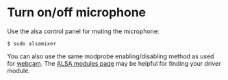 # Turn on/off microphone

Use the alsa control panel for muting the microphone:

    $ sudo alsamixer

You can also use the same modprobe enabling/disabling method as used for [webcam](camera-webcam.md). The 
[ALSA modules page](https://alsa.opensrc.org/ALSA_modules) may be helpful for finding your driver module.

